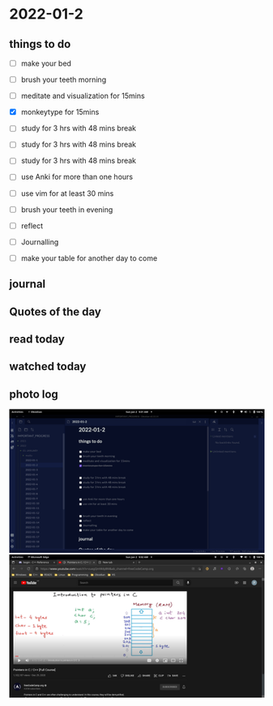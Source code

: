 # 2022-01-2

## things to do 

- [ ] make your bed
- [ ] brush your teeth morning
- [ ] meditate and visualization for 15mins
- [x] monkeytype for 15mins


- [ ] study for 3 hrs with 48 mins break
- [ ] study for 3 hrs with 48 mins break
- [ ] study for 3 hrs with 48 mins break


- [ ] use Anki for more than one hours 
- [ ] use vim for at least 30 mins 


- [ ] brush your teeth in evening
- [ ] reflect
- [ ] Journalling
- [ ] make your table for another day to come 

## journal 

## Quotes of the day  

## read today 

## watched today 

## photo log



!["image"](./media/Screenshot-from-2022-01-02-05-31-03.png)
!["image"](./media/Screenshot-from-2022-01-02-05-32-38.png)
